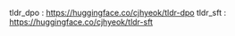 

tldr_dpo : https://huggingface.co/cjhyeok/tldr-dpo
tldr_sft : https://huggingface.co/cjhyeok/tldr-sft
